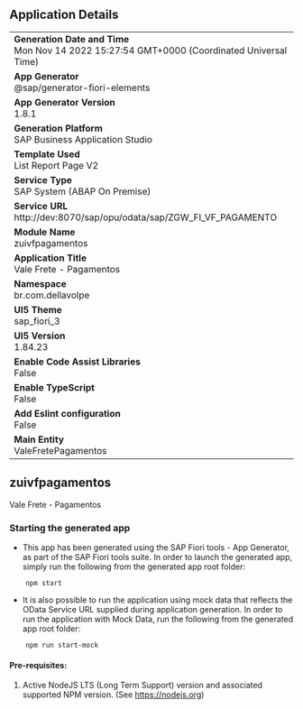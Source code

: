 ## Application Details
|               |
| ------------- |
|**Generation Date and Time**<br>Mon Nov 14 2022 15:27:54 GMT+0000 (Coordinated Universal Time)|
|**App Generator**<br>@sap/generator-fiori-elements|
|**App Generator Version**<br>1.8.1|
|**Generation Platform**<br>SAP Business Application Studio|
|**Template Used**<br>List Report Page V2|
|**Service Type**<br>SAP System (ABAP On Premise)|
|**Service URL**<br>http://dev:8070/sap/opu/odata/sap/ZGW_FI_VF_PAGAMENTO
|**Module Name**<br>zuivfpagamentos|
|**Application Title**<br>Vale Frete - Pagamentos|
|**Namespace**<br>br.com.dellavolpe|
|**UI5 Theme**<br>sap_fiori_3|
|**UI5 Version**<br>1.84.23|
|**Enable Code Assist Libraries**<br>False|
|**Enable TypeScript**<br>False|
|**Add Eslint configuration**<br>False|
|**Main Entity**<br>ValeFretePagamentos|

## zuivfpagamentos

Vale Frete - Pagamentos

### Starting the generated app

-   This app has been generated using the SAP Fiori tools - App Generator, as part of the SAP Fiori tools suite.  In order to launch the generated app, simply run the following from the generated app root folder:

```
    npm start
```

- It is also possible to run the application using mock data that reflects the OData Service URL supplied during application generation.  In order to run the application with Mock Data, run the following from the generated app root folder:

```
    npm run start-mock
```

#### Pre-requisites:

1. Active NodeJS LTS (Long Term Support) version and associated supported NPM version.  (See https://nodejs.org)


